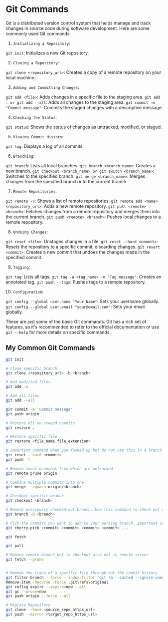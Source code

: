 # Git Commands

Git is a distributed version control system that helps manage and track changes in source code during software development. Here are some commonly used Git commands:

1. ```Initializing a Repository```:

```git init```: Initializes a new Git repository.

2. ```Cloning a Repository```:

```git clone <repository_url>```: Creates a copy of a remote repository on your local machine.

3. ```Adding and Committing Changes```:

```git add <file>```: Adds changes in a specific file to the staging area.
```git add . or git add --all```: Adds all changes to the staging area.
```git commit -m "Commit message"```: Commits the staged changes with a descriptive message.

4. ```Checking the Status```:

```git status```: Shows the status of changes as untracked, modified, or staged.

5. ```Viewing Commit History```:

```git log```: Displays a log of all commits.

6. ```Branching```:

```git branch```: Lists all local branches.
```git branch <branch_name>```: Creates a new branch.
```git checkout <branch_name> or git switch <branch_name>```: Switches to the specified branch.
```git merge <branch_name>```: Merges changes from the specified branch into the current branch.

7. ```Remote Repositories```:

```git remote -v```: Shows a list of remote repositories.
```git remote add <name> <repository_url>```: Adds a new remote repository.
```git pull <remote> <branch>```: Fetches changes from a remote repository and merges them into the current branch.
```git push <remote> <branch>```: Pushes local changes to a remote repository.

8. ```Undoing Changes```:

```git reset <file>```: Unstages changes in a file.
```git reset --hard <commit>```: Resets the repository to a specific commit, discarding changes.
```git revert <commit>```: Creates a new commit that undoes the changes made in the specified commit.

9. ```Tagging```:

```git tag```: Lists all tags.
```git tag -a <tag_name> -m "Tag message"```: Creates an annotated tag.
```git push --tags```: Pushes tags to a remote repository.

10. ```Configuration```:

```git config --global user.name "Your Name"```: Sets your username globally.
```git config --global user.email "your@email.com"```: Sets your email globally.

These are just some of the basic Git commands. Git has a rich set of features, so it's recommended to refer to the official documentation or use ```git --help``` for more details on specific commands.

## My Common Git Commands

```bash
git init

# Clone specific branch
git clone <repository_url> -b <branch>

# Add modified files
git add -u

# Add all files
git add --all

git commit -m 'Commit message'
git push origin

# Restore all un-staged commits
git restore .

# Restore specific file
git restore <file_name.file_extension>

# Important command when you fucked up but do not use this in a branch with CI/CD
git reset --hard <commit>
git push -f

# Remove local branches from which are untracked
git remote prune origin

# Combine multiple commits into one
git merge --squash origin/<branch>

# Checkout specific branch
git checkout <branch>

# Remove previously checked-out branch. Use this command to check-out a branch properly. Otherwise your previous commits will be pushed to the current checked-out branch
git branch -D <branch>

# Pick the commits you want to add to your working branch. Important command when you are developing an app with multiple developers working on.
git cherry-pick <commit> <commit> <commit> <commit> ...

git fetch

git pull

# Remove remote branch not in checkout also not in remote server
git fetch --prune


# Remove the trace of a specific file through out the commit history
git filter-branch --force --index-filter 'git rm --cached --ignore-unmatch "<directory>/<filename>"' --prune-empty --tag-name-filter cat -- --all
Remove-Item -Recurse -Force .git\refs\original
git reflog expire --expire=now --all
git gc --prune=now
git push origin --force --all

# Migrate Repository
git clone --bare <source_repo_https_url>
git push --mirror <target_repo_https_url>

```
